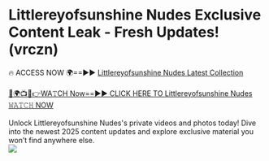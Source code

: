 # Littlereyofsunshine Nudes Exclusive Content Leak - Fresh Updates! (vrczn)

🔥 ACCESS NOW 🌍==►► <a href="https://tinyurl.com/2mz8nhtm" rel="nofollow">Littlereyofsunshine Nudes Latest Collection</a>
<br><br>
[🔴🌍📺📱👉WA𝚃CH Now==►► CLICK HERE TO Littlereyofsunshine Nudes 𝚆𝙰𝚃𝙲𝙷 NOW](https://tinyurl.com/2mz8nhtm)
<br><br>
Unlock Littlereyofsunshine Nudes's private videos and photos today! Dive into the newest 2025 content updates and explore exclusive material you won’t find anywhere else.
<br>
<a href="https://tinyurl.com/2mz8nhtm" rel="nofollow" data-target="animated-image.originalLink"><img src="https://camo.githubusercontent.com/8a4f000d20f83aca3bf7ec5f350d767afa0574a8a352519fd8cfa583a6f93a33/68747470733a2f2f692e696d6775722e636f6d2f644a486b345a712e676966" data-canonical-src="https://i.imgur.com/dJHk4Zq.gif" style="max-width: 100%; display: inline-block;" data-target="animated-image.originalImage"></a>
<br>
